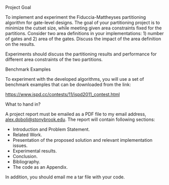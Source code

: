 Project Goal

To implement and experiment the Fiduccia-Mattheyses partitioning algorithm for gate-level designs. The goal of your partitioning project is to minimize the cutset size, while meeting given area constraints fixed for the partitions. Consider two area definitions in your implementations: 1) number of gates and 2) area of the gates. Discuss the impact of the area definition on the results. 

Experiments should discuss the partitioning results and performance for different area constraints of the two partitions.

Benchmark Examples

To experiment with the developed algorithms, you will use a set of benchmark examples that can be downloaded from the link:

https://www.ispd.cc/contests/11/ispd2011_contest.html

What to hand in?

A project report must be emailed as a PDF file to my email address, alex.doboli@stonybrook.edu. The report will contain following sections:

- Introduction and Problem Statement.
- Related Work.
- Presentation of the proposed solution and relevant implementation issues.
- Experimental results.
- Conclusion.
- Bibliography.
- The code as an Appendix.

In addition, you should email me a tar file with your code.